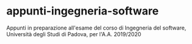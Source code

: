 # appunti-ingegneria-software
Appunti in preparazione all'esame del corso di Ingegneria del software, Università degli Studi di Padova, per l'A.A. 2019/2020
